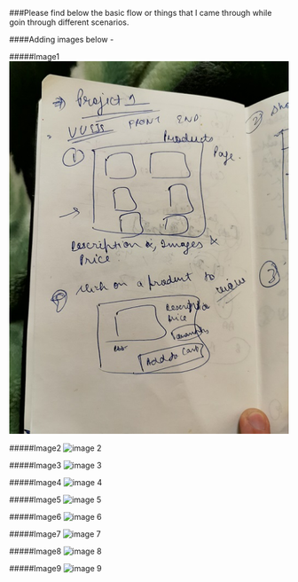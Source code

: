 ###Please find below the basic flow or things that I came through while goin through different scenarios.

####Adding images below - 

#####Image1
![image 1](https://github.com/Tarunpreetsingh16/Web_Technologies/blob/master/images/image1.jpg)

#####Image2
![image 2](https://dev.azure.com/Ajullia9132/_git/eCommercePHP?path=%2Fimages%2Fimage2.jpg)

#####Image3
![image 3](https://dev.azure.com/Ajullia9132/_git/eCommercePHP?path=%2Fimages%2Fimage3.jpg)

#####Image4
![image 4](https://dev.azure.com/Ajullia9132/_git/eCommercePHP?path=%2Fimages%2Fimage4.jpg)

#####Image5
![image 5](https://dev.azure.com/Ajullia9132/_git/eCommercePHP?path=%2Fimages%2Fimage5.jpg)

#####Image6
![image 6](https://dev.azure.com/Ajullia9132/_git/eCommercePHP?path=%2Fimages%2Fimage6.jpg)

#####Image7
![image 7](https://dev.azure.com/Ajullia9132/_git/eCommercePHP?path=%2Fimages%2Fimage7.jpg)

#####Image8
![image 8](https://dev.azure.com/Ajullia9132/_git/eCommercePHP?path=%2Fimages%2Fimage8.jpg)

#####Image9
![image 9](https://dev.azure.com/Ajullia9132/_git/eCommercePHP?path=%2Fimages%2Fimage9.jpg)


 